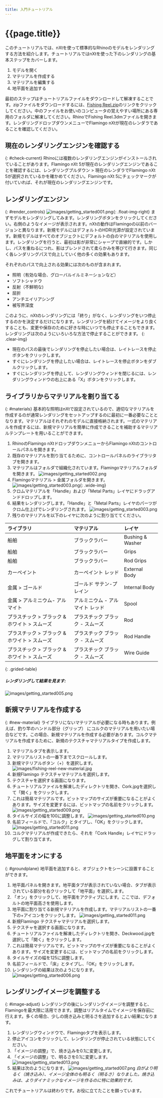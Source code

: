 ```yaml
---
title: 入門チュートリアル
---
```

<!-- TODO: Make sure to update this page and get working in the guides section of the documentation. -->

# {{page.title}}
このチュートリアルでは、nXtを使って標準的なRhinoのモデルをレンダリングする方法を紹介します。チュートリアルではnXtを使った下のレンダリングの基本ステップをカバーします。

1. モデルを開く
1. マテリアルを作成する
1. マテリアルを編集する
1. 地平面を追加する

最初のステップはチュートリアルファイルをダウンロードして解凍することです。zipファイルをダウンロードするには、[Fishing Reel.zip](files/nxt5%20fishing.zip)のリンクをクリックしてください。中のファイルをお使いのコンピュータの覚えやすい場所にある専用のフォルダに解凍してください。RhinoでFishing Reel.3dmファイルを開きます。レンダリングドロップダウンメニューでFlamingo nXtが現在のレンダラであることを確認してください。

## 現在のレンダリングエンジンを確認する
{: #check-current}
Rhinoには複数のレンダリングエンジンがインストールされていることがあります。Flamingo nXt 5が現在のレンダリングエンジンであることを確認するには、レンダリングプルダウン > 現在のレンダラでFlamingo nXt 5が選択されているかを確かめてください。Flamingo nXt 5にチェックマークが付いていれば、それが現在のレンダリングエンジンです。

## レンダリングエンジン
{: #render_controls}
![images/getting_started001.png](images/getting_started001.png){: .float-img-right} まずモデルをレンダリングしてみます。レンダリングボタンをクリックしてください。右側のようなイメージが表示されます。nXtの動作はFlamingoの以前のバージョンと異なります。新規モデルにはデフォルトのHDRI光源が設定されています。新規モデルはすべてのオブジェクトにデフォルトの白のマテリアルを使用します。レンダリングを行うと、最初は影が非常にシャープで直線的です。しかし、パスを重ねるにつれ、影はブレンドされて柔らかみを帯びて行きます。同じく各レンダリングパスで向上していく他の多くの効果もあります。

それぞれのパスで向上される効果には次のものが含まれます。

* 照明（有効な場合、グローバルイルミネーションなど）
* ソフトシャドウ
* 反射（不鮮明な)
* 屈折
* アンチエイリアシング
* 被写界深度

このように、nXtのレンダリングには「終り」がなく、レンダリングをいつ停止するのかを決定するだけになります。レンダリングを続けてイメージをより良くすることも、変更や保存のために好きな時にいつでも停止することもできます。レンダリングは次のようにいろいろな方法で停止することができます。
{: .clear-img}

* 現在のパスの最後でレンダリングを停止したい場合は、レイトレースを停止ボタンをクリックします。
* すぐにレンダリングを停止したい場合は、レイトレースを停止ボタンをダブルクリックします。
* すぐにレンダリングを停止して、レンダリングウィンドを閉じるには、レンダリングウィンドウの右上にある「X」ボタンをクリックします。

## ライブラリからマテリアルを割り当てる
{: #materials}
基本的な照明はnXtで設定されているので、適切なマテリアルを作成するのが通常レンダリングをセットアップするのに最初に一番必要なこととなります。マテリアルはそれぞれのモデルに直接格納されます。一式のマテリアルを作成するには、新規マテリアルを簡単に作成できることを補助するマテリアルテンプレートを用いることができます。

  1. RhinoのFlamingo nXtドロップダウンメニューからFlamingo nXtのコントロールパネルを開きます。
  1. 既存のマテリアルを割り当てるために、コントロールパネルのライブラリタブを開きます。
  1. マテリアルはフォルダで組織化されています。Flamingoマテリアルフォルダを開きます。
  ![images/getting_started002.png](images/getting_started002.png)
  1. Flamingoマテリアル > 金属フォルダを開きます。
  ![images/getting_started003.png](images/getting_started004.png){: .wide-img}
  1. クロムマテリアルを「Handle」および「Metal Parts」レイヤにドラッグアンドドロップします。
  1. 結果をレンダリングします。「Handle」と「Metal Parts」レイヤのパーツがクロム仕上げでレンダリングされます。
  ![images/getting_started003.png](images/getting_started003.png)
  1. 残りのマテリアルを以下のレイヤに次のように割り当ててください。

 | ライブラリ | マテリアル | レイヤ |
 |:-------|:------|:------|
 | 船舶 | ブラックラバー | Bushing & Washer |
 | 船舶 | ブラックラバー | Grips |
 | 船舶 | ブラックラバー | Rod Grips |
 | カーペイント | カーペイント レッド | External Body |
 | 金属 > ゴールド | ゴールド サテン-プレイン | Internal Body |
 | 金属 > アルミニウム- アルマイト | アルミニウム - アルマイト レッド | Spool |
 | プラスチック > ブラック & ホワイト > スムーズ | プラスチック ブラック - スムーズ | Rod |
 | プラスチック > ブラック & ホワイト > スムーズ | プラスチック ブラック - スムーズ | Rod Handle |
 | プラスチック > ブラック & ホワイト > スムーズ | プラスチック ブラック - スムーズ | Wire Guide |
{: .grided-table}

##### レンダリングして結果を見ます:
 ![images/getting_started005.png](images/getting_started005.png)

## 新規マテリアルを作成する
{: #new-material}
ライブラリにないマテリアルが必要になる時もあります。例えば、釣り竿のハンドル部分（グリップ） にコルクのマテリアルを用いたい場合などです。この場合、新規マテリアルを作成する必要があります。コルクマテリアルを作成するために、新規のテクスチャマテリアルタイプを作成します。

 1. マテリアルタブを表示します。
 1. マテリアルリストの一番下までスクロールします。
 1. 新規マテリアルボタン（+）を選択します。
  ![images/fishing-reel-new-material.jpg](images/fishing-reel-new-material.jpg)
 1. 新規Flamingo テクスチャマテリアルを選択します。
 1. テクスチャを選択する画面になります。
 1. チュートリアルファイルを解凍したディレクトリを開き、Cork.jpgを選択して「開く」をクリックします。
 1. これは簡易マテリアルです。ビットマップのサイズが重要になることがよくあります。サイズを変更するには、ビットマップの名前をクリックします。
![images/getting_started009.png](images/getting_started009.png)
 1. タイルサイズの幅を100に調整します。
![images/getting_started010.png](images/getting_started010.png)
 1. 名前フィールドで、「コルク」とタイプし、「OK」をクリックします。
![images/getting_started011.png](images/getting_started011.png)
 1. コルクマテリアルが作成できたら、それを「Cork Handle」レイヤにドラッグして割り当てます。

## 地平面をオンにする
{: #groundplane}
地平面を追加すると、オブジェクトをシーンに設置することができます。

1. 地平面パネルを開きます。地平面タブが表示されていない場合、タブが表示されている部分を右クリックして「地平面」を選択します。
1. 「オン」をクリックして、地平面をアクティブにします。ここでは、デフォルトの地平面高さを使用します。
1. 地平面に割り当てる新規マテリアルを作成します。マテリアルリストの一番下の+アイコンをクリックします。
![images/getting_started011.png](images/getting_started012.png)
1. 新規Flamingo テクスチャマテリアルを選択します。
1. テクスチャを選択する画面になります。
1. チュートリアルファイルを解凍したディレクトリを開き、Deckwood.jpgを選択して「開く」をクリックします。
1. これは簡易マテリアルです。ビットマップのサイズが重要になることがよくあります。サイズを変更するには、ビットマップの名前をクリックします。
1. タイルサイズの幅を125に調整します。
1. 名前フィールドで、「床」とタイプし、「OK」をクリックします。
1. レンダリングの結果は次のようになります。
![images/getting_started006.png](images/getting_started006.png)


## レンダリングイメージを調整する
{: #image-adjust}
レンダリングの後にレンダリングイメージを調整すると、Flamingoを最大限に活用できます。調整はリアルタイムでイメージを保存前に行えます。多くの場合、少しの焼き込みと明るさを追加するとよい結果になります。

1. レンダリングウィンドウで、Flamingoタブを表示します。
1. 停止アイコンをクリックして、レンダリングが停止されている状態にしてください。
1. 「イメージの調整」で、焼き込みを0.1に変更します。
1. 「イメージの調整」で、明るさを0.1に変更します。
![images/getting_started013.png](images/getting_started013.png)
1. 結果は次のようになります。
![images/getting_started007.png](images/getting_started007.png)
*白がより明るく（焼き込み）、イメージ全体のも明るく（明るさ）なりました。焼き込みは、よりダイナミックなイメージを作るのに特に効果的です。*



これでチュートリアルは終わりです。お役に立てたことを願っています。
